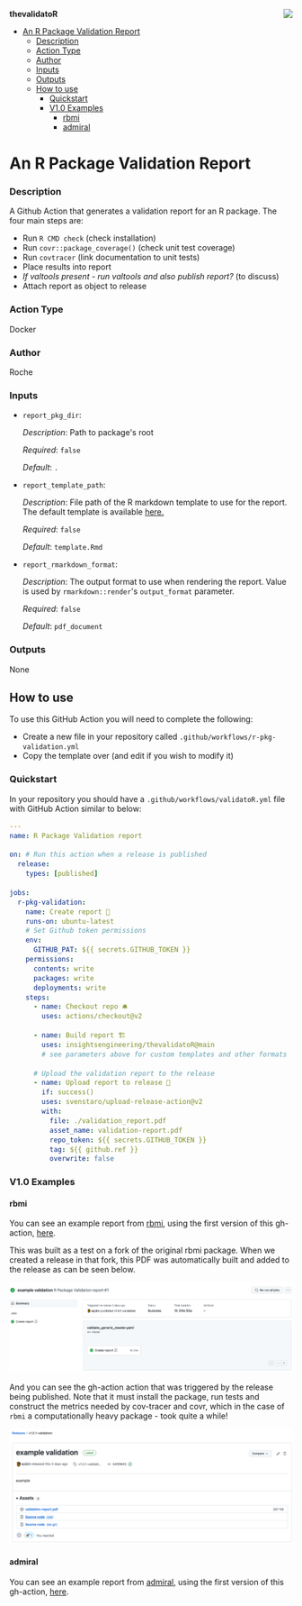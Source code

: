 **thevalidatoR** <img src='https://raw.githubusercontent.com/insightsengineering/hex-stickers/main/PNG/thevalidatoR.png' align="right" height="131.5" />

- [An R Package Validation Report](#an-r-package-validation-report)
    - [Description](#description)
    - [Action Type](#action-type)
    - [Author](#author)
    - [Inputs](#inputs)
    - [Outputs](#outputs)
  - [How to use](#how-to-use)
    - [Quickstart](#quickstart)
    - [V1.0 Examples](#v10-examples)
      - [rbmi](#rbmi)
      - [admiral](#admiral)

<!-- BEGIN_ACTION_DOC -->
# An R Package Validation Report

### Description

A Github Action that generates a validation report for an R package. The four main steps are:

- Run `R CMD check` (check installation)
- Run `covr::package_coverage()` (check unit test coverage)
- Run `covtracer` (link documentation to unit tests)
- Place results into report
- _If valtools present - run valtools and also publish report?_ (to discuss)
- Attach report as object to release

### Action Type
Docker

### Author
Roche

### Inputs

* `report_pkg_dir`:

  _Description_: Path to package's root
  
  _Required_: `false`
  
  _Default_: `.`

* `report_template_path`:

  _Description_: File path of the R markdown template to use for the report. The default template is available [here.](./template.Rmd)

  _Required_: `false`

  _Default_: `template.Rmd`
  
* `report_rmarkdown_format`:

  _Description_: The output format to use when rendering the report. Value is used by `rmarkdown::render`'s `output_format` parameter.

  _Required_: `false`

  _Default_: `pdf_document`

### Outputs
None

<!-- END_ACTION_DOC -->

## How to use

To use this GitHub Action you will need to complete the following:

* Create a new file in your repository called `.github/workflows/r-pkg-validation.yml`
* Copy the template over (and edit if you wish to modify it)

### Quickstart

In your repository you should have a `.github/workflows/validatoR.yml` file with GitHub Action similar to below:

```yaml
---
name: R Package Validation report

on: # Run this action when a release is published
  release:
    types: [published]

jobs:
  r-pkg-validation:
    name: Create report 📃
    runs-on: ubuntu-latest
    # Set Github token permissions
    env:
      GITHUB_PAT: ${{ secrets.GITHUB_TOKEN }}
    permissions:
      contents: write
      packages: write
      deployments: write
    steps:
      - name: Checkout repo 🛎
        uses: actions/checkout@v2

      - name: Build report 🏗
        uses: insightsengineering/thevalidatoR@main
        # see parameters above for custom templates and other formats

      # Upload the validation report to the release
      - name: Upload report to release 🔼
        if: success()
        uses: svenstaro/upload-release-action@v2
        with:
          file: ./validation_report.pdf
          asset_name: validation-report.pdf
          repo_token: ${{ secrets.GITHUB_TOKEN }}
          tag: ${{ github.ref }}
          overwrite: false
```

### V1.0 Examples 

#### rbmi

You can see an example report from [rbmi](https://github.com/insightsengineering/rbmi), using the first version of this gh-action, [here](readme_files/report-1.0.1-rbmi.pdf).

This was built as a test on a fork of the original rbmi package. When we created a release in that fork, this PDF was automatically built and added to the release as can be seen below.

![](readme_files/rbmi_action.png)

And you can see the gh-action action that was triggered by the release being published. Note that it must install the package, run tests and 
construct the metrics needed by cov-tracer and covr, which in the case of `rbmi` a computationally heavy package - took quite a while!

![](readme_files/rbmi_release.png)

#### admiral

You can see an example report from [admiral](https://github.com/Roche-GSK/admiral), using the first version of this gh-action, [here](readme_files/report-0.1-admiral.pdf).